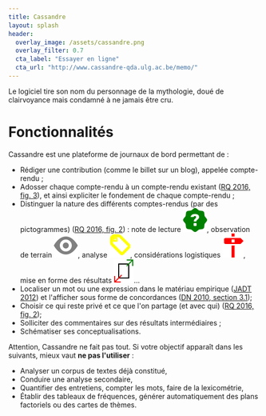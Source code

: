 ```yaml
---
title: Cassandre
layout: splash
header:
  overlay_image: /assets/cassandre.png
  overlay_filter: 0.7
  cta_label: "Essayer en ligne"
  cta_url: "http://www.cassandre-qda.ulg.ac.be/memo/"
---
```


Le logiciel tire son nom du personnage de la mythologie, doué de clairvoyance mais condamné à ne jamais être cru.

# Fonctionnalités

Cassandre est une plateforme de journaux de bord permettant de :

- Rédiger une contribution (comme le billet sur un blog), appelée compte-rendu ;
- Adosser chaque compte-rendu à un compte-rendu existant ([RQ 2016, fig. 3](http://hdl.handle.net/2268/204690)), et ainsi expliciter le fondement de chaque compte-rendu ;
- Distinguer la nature des différents comptes-rendus (par des pictogrammes) ([RQ 2016, fig. 2](http://hdl.handle.net/2268/204690)) : note de lecture ![Compte-rendu théorique](assets/theoretical.svg), observation de terrain ![Compte-rendu de terrain](assets/field.svg), analyse ![Compte-rendu de codage](assets/coding.svg), considérations logistiques ![Compte-rendu opérationnel](assets/operational.svg), mise en forme des résultats ![Schématisation](assets/graph.svg)...
- Localiser un mot ou une expression dans le matériau empirique ([JADT 2012](http://publications.icd.utt.fr/e737b2eb9d88b15fad5cad731e610590)) et l'afficher sous forme de concordances ([DN 2010, section 3.1](http://publications.icd.utt.fr/71376a63935238483d1e86d5690004a3));
- Choisir ce qui reste privé et ce que l'on partage (et avec qui) ([RQ 2016, fig. 2](http://hdl.handle.net/2268/204690));
- Solliciter des commentaires sur des résultats intermédiaires ;
- Schématiser ses conceptualisations.

Attention, Cassandre ne fait pas tout. Si votre objectif apparaît dans les suivants, mieux vaut **ne pas l'utiliser** : 

- Analyser un corpus de textes déjà constitué,
- Conduire une analyse secondaire,
- Quantifier des entretiens, compter les mots, faire de la lexicométrie,
- Établir des tableaux de fréquences, générer automatiquement des plans factoriels ou des cartes de thèmes.
